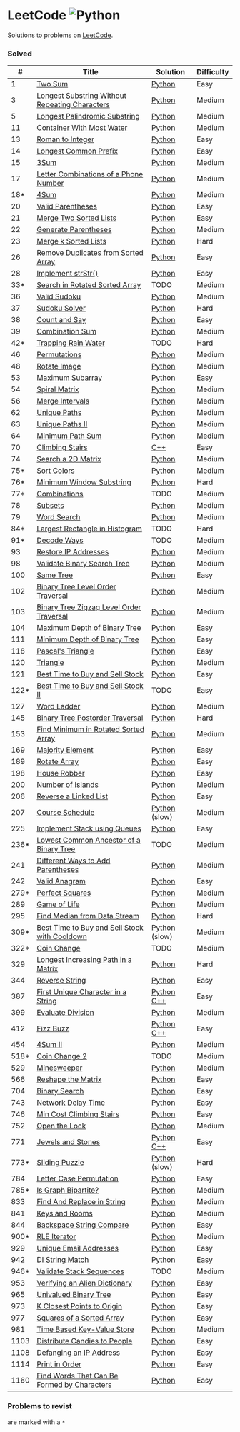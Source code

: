 # LeetCode ![Python](https://img.shields.io/badge/language-Python%20/%20C++-blue.svg)

Solutions to problems on [LeetCode](https://leetcode.com/).

### Solved

|  #  | Title           |  Solution       | Difficulty    |
|-----|---------------- | --------------- | ------------- |
1 | [Two Sum](https://leetcode.com/problems/two-sum) | [Python](./python/two-sum.py) | Easy
3 | [Longest Substring Without Repeating Characters](https://leetcode.com/problems/longest-substring-without-repeating-characters) | [Python](./python/longest-substring-without-repeating-characters.py) | Medium
5 | [Longest Palindromic Substring](https://leetcode.com/problems/longest-palindromic-substring) | [Python](./python/longest-palindromic-substring.py) | Medium
11 | [Container With Most Water](https://leetcode.com/problems/container-with-most-water) | [Python](./python/container-with-most-water.py) | Medium
13 | [Roman to Integer](https://leetcode.com/problems/roman-to-integer) | [Python](python/roman-to-integer.py) | Easy
14 | [Longest Common Prefix](https://leetcode.com/problems/longest-common-prefix.py) | [Python](./python/longest-common-prefix.py) | Easy
15 | [3Sum](https://leetcode.com/problems/3sum) | [Python](./python/3sum.py) | Medium
17 | [Letter Combinations of a Phone Number](https://leetcode.com/problems/letter-combinations-of-a-phone-number) | [Python](./python/letter-combinations-of-a-phone-number.py) | Medium
18* | [4Sum](https://leetcode.com/problems/4sum) | [Python](./python/4sum.py) | Medium
20 | [Valid Parentheses](https://leetcode.com/problems/valid-parentheses) | [Python](./python/valid-parentheses.py) | Easy
21 | [Merge Two Sorted Lists](https://leetcode.com/problems/merge-two-sorted-lists) | [Python](./python/merge-two-sorted-lists.py) | Easy
22 | [Generate Parentheses](https://leetcode.com/problems/generate-parentheses) | [Python](./python/generate-parentheses) | Medium
23 | [Merge k Sorted Lists](https://leetcode.com/problems/merge-k-sorted-lists) | [Python](./python/merge-k-sorted-lists.py) | Hard
26 | [Remove Duplicates from Sorted Array](https://leetcode.com/problems/remove-duplicates-from-sorted-array) | [Python](./python/remove-duplicates-from-sorted-array.py) | Easy
28 | [Implement strStr()](https://leetcode.com/problems/implement-strstr) | [Python](./python/implement-strstr.py) | Easy
33* | [Search in Rotated Sorted Array](https://leetcode.com/problems/search-in-rotated-sorted-array) | TODO | Medium
36 | [Valid Sudoku](https://leetcode.com/problems/valid-sudoku) | [Python](./python/valid-sudoku.py) | Medium
37 | [Sudoku Solver](https://leetcode.com/problems/sudoku-solver) | [Python](./python/sudoku-solver.py) | Hard
38 | [Count and Say](https://leetcode.com/problems/count-and-say) | [Python](./python/count-and-say.py) | Easy
39 | [Combination Sum](https://leetcode.com/problems/combination-sum) | [Python](./python/combination-sum.py) | Medium
42* | [Trapping Rain Water](https://leetcode.com/problems/trapping-rain-water) | TODO | Hard
46 | [Permutations](https://leetcode.com/problems/permutations/) | [Python](./python/permutations.py) | Medium
48 | [Rotate Image](https://leetcode.com/problems/rotate-image) | [Python](./python/rotate-image.py) | Medium
53 | [Maximum Subarray](https://leetcode.com/problems/maximum-subarray) | [Python](./python/maximum-subarray.py) | Easy
54 | [Spiral Matrix](https://leetcode.com/problems/spiral-matrix) | [Python](./python/spiral-matrix.py) | Medium
56 | [Merge Intervals](https://leetcode.com/problems/merge-intervals) | [Python](./python/merge-intervals.py) | Medium
62 | [Unique Paths](https://leetcode.com/problems/unique-paths) | [Python](./python/unique-paths.py) | Medium
63 | [Unique Paths II](https://leetcode.com/problems/unique-paths-ii/) | [Python](./python/unique-paths-ii.py) | Medium
64 | [Minimum Path Sum](https://leetcode.com/problems/minimum-path-sum) | [Python](./python/minimum-path-sum.py) | Medium
70 | [Climbing Stairs](https://leetcode.com/problems/climbing-stairs) | [C++](./cpp/climbing-stairs.cc) | Easy
74 | [Search a 2D Matrix](https://leetcode.com/problems/search-a-2d-matrix) | [Python](./python/search-a-2d-matrix.py) | Medium
75* | [Sort Colors](https://leetcode.com/problems/sort-colors) | [Python](./python/sort-colors.py) | Medium
76* | [Minimum Window Substring](https://leetcode.com/problems/minimum-window-substring) | [Python](./python/minimum-window-substring.py) | Hard
77* | [Combinations](https://leetcode.com/problems/combinations) | TODO | Medium
78 | [Subsets](https://leetcode.com/problems/subsets) | [Python](./python/subsets.py) | Medium
79 | [Word Search](https://leetcode.com/problems/word-search) | [Python](./python/word-search.py) | Medium
84* | [Largest Rectangle in Histogram](https://leetcode.com/problems/largest-rectangle-in-histogram) | TODO | Hard
91* | [Decode Ways](https://leetcode.com/problems/decode-ways) | TODO | Medium
93 | [Restore IP Addresses](https://leetcode.com/problems/restore-ip-addresses) | [Python](./python/restore-ip-addresses.py) | Medium
98 | [Validate Binary Search Tree](https://leetcode.com/problems/validate-binary-search-tree) | [Python](./python/validate-binary-search-tree.py) | Medium
100 | [Same Tree](https://leetcode.com/problems/same-tree) | [Python](./python/same-tree.py) | Easy
102 | [Binary Tree Level Order Traversal](https://leetcode.com/problems/binary-tree-level-order-traversal) | [Python](./python/binary-tree-level-order-traversal.py) | Medium
103 | [Binary Tree Zigzag Level Order Traversal](https://leetcode.com/problems/binary-tree-zigzag-level-order-traversal) | [Python](./python/binary-tree-zigzag-level-order-traversal.py) | Medium
104 | [Maximum Depth of Binary Tree](https://leetcode.com/problems/maximum-depth-of-binary-tree) | [Python](./python/maximum-depth-of-binary-tree.py) | Easy
111 | [Minimum Depth of Binary Tree](https://leetcode.com/problems/minimum-depth-of-binary-tree) | [Python](./python/minimum-depth-of-binary-tree.py) | Easy
118 | [Pascal's Triangle](https://leetcode.com/problems/pascals-triangle) | [Python](./python/pascals-triangle.py) | Easy
120 | [Triangle](https://leetcode.com/problems/triangle) | [Python](./python/triangle.py) | Medium
121 | [Best Time to Buy and Sell Stock](https://leetcode.com/problems/best-time-to-buy-and-sell-stock) | [Python](./python/best-time-to-buy-and-sell-stock.py) | Easy
122* | [Best Time to Buy and Sell Stock II](https://leetcode.com/problems/best-time-to-buy-and-sell-stock-ii) | TODO | Easy
127 | [Word Ladder](https://leetcode.com/problems/word-ladder) | [Python](./python/word-ladder.py) | Medium
145 | [Binary Tree Postorder Traversal](https://leetcode.com/problems/binary-tree-postorder-traversal) | [Python](./python/binary-tree-postorder-traversal.py) | Hard
153 | [Find Minimum in Rotated Sorted Array](https://leetcode.com/problems/find-minimum-in-rotated-sorted-array) | [Python](./python/find-minimum-in-rotated-sorted-array.py) | Medium
169 | [Majority Element](https://leetcode.com/problems/majority-element) | [Python](./python/majority-element.py) | Easy
189 | [Rotate Array](https://leetcode.com/problems/rotate-array) | [Python](./python/rotate-array.py) | Easy
198 | [House Robber](https://leetcode.com/problems/house-robber) | [Python](./python/house-robber.py) | Easy
200 | [Number of Islands](https://leetcode.com/problems/number-of-islands) | [Python](./python/number-of-islands.py) | Medium
206 | [Reverse a Linked List](https://leetcode.com/problems/reverse-linked-list) | [Python](./python/reverse-linked-list.py) | Easy
207 | [Course Schedule](https://leetcode.com/problems/course-schedule) | [Python](./python/course-schedule.py) (slow) | Medium
225 | [Implement Stack using Queues](https://leetcode.com/problems/implement-stack-using-queues) | [Python](./python/implement-stack-using-queues.py) | Easy
236* | [Lowest Common Ancestor of a Binary Tree](https://leetcode.com/problems/lowest-common-ancestor-of-a-binary-tree) | TODO | Medium
241 | [Different Ways to Add Parentheses](https://leetcode.com/problems/different-ways-to-add-parentheses) | [Python](./python/different-ways-to-add-parentheses.py) | Medium
242 | [Valid Anagram](https://leetcode.com/problems/valid-anagram) | [Python](./python/valid-anagram.py) | Easy
279* | [Perfect Squares](https://leetcode.com/problems/perfect-squares) | [Python](./python/perfect-squares.py) | Medium
289 | [Game of Life](https://leetcode.com/problems/game-of-life) | [Python](./python/game-of-life.py) | Medium
295 | [Find Median from Data Stream](https://leetcode.com/problems/find-median-from-data-stream) | [Python](./python/find-median-from-data-stream.py) | Hard
309* | [Best Time to Buy and Sell Stock with Cooldown](https://leetcode.com/problems/best-time-to-buy-and-sell-stock-with-cooldown) | [Python](./python/best-time-to-buy-and-sell-stock-with-cooldown.py) (slow) | Medium
322* | [Coin Change](https://leetcode.com/problems/coin-change) | TODO | Medium
329 | [Longest Increasing Path in a Matrix](https://leetcode.com/problems/longest-increasing-path-in-a-matrix) | [Python](./python/longest-increasing-path-in-a-matrix.py) | Hard
344 | [Reverse String](https://leetcode.com/problems/reverse-string) | [Python](./python/reverse-string.py) | Easy
387 | [First Unique Character in a String](https://leetcode.com/problems/first-unique-character-in-a-string) | [Python](./python/first-unique-character-in-a-string.py) [C++](./cpp/first-unique-character-in-a-string.cc) | Easy
399 | [Evaluate Division](https://leetcode.com/problems/evaluate-division/) | [Python](./python/evaluate-division.py) | Medium
412 | [Fizz Buzz](https://leetcode.com/problems/fizz-buzz) | [Python](./python/fizz-buzz.py) [C++](./cpp/fizz-buzz.cc) | Easy
454 | [4Sum II](https://leetcode.com/problems/4sum-ii) | [Python](./python/4sum-ii.py) | Medium
518* | [Coin Change 2](https://leetcode.com/problems/coin-change-2) | TODO | Medium
529 | [Minesweeper](https://leetcode.com/problems/minesweeper) | [Python](./python/minesweeper.py) | Medium
566 | [Reshape the Matrix](https://leetcode.com/problems/reshape-the-matrix) | [Python](./python/reshape-the-matrix.py) | Easy
704 | [Binary Search](https://leetcode.com/problems/binary-search) | [Python](./python/binary-search.py) | Easy
743 | [Network Delay Time](https://leetcode.com/problems/network-delay-time) | [Python](./python/network-delay-time.py) | Easy
746 | [Min Cost Climbing Stairs](https://leetcode.com/problems/min-cost-climbing-stairs) | [Python](./python/min-cost-climbing-stairs.py) | Easy
752 | [Open the Lock](https://leetcode.com/problems/open-the-lock) | [Python](./python/open-the-lock.py) | Medium
771 | [Jewels and Stones](https://leetcode.com/problems/jewels-and-stones) | [Python](./python/jewels-and-stones.py) [C++](./cpp/jewels-and-stones.cc) | Easy
773* | [Sliding Puzzle](https://leetcode.com/problems/sliding-puzzle) | [Python](./python/sliding-puzzle.py) (slow) | Hard
784 | [Letter Case Permutation](https://leetcode.com/problems/letter-case-permutation) | [Python](./python/letter-case-permutation.py) | Easy
785* | [Is Graph Bipartite?](https://leetcode.com/problems/is-graph-bipartite) | [Python](./python/is-graph-bipartite.py) | Medium
833 | [Find And Replace in String](https://leetcode.com/problems/find-and-replace-in-string) | [Python](./python/find-and-replace-in-string.py) | Medium
841 | [Keys and Rooms](https://leetcode.com/problems/keys-and-rooms) | [Python](./python/keys-and-rooms.py) | Medium
844 | [Backspace String Compare](https://leetcode.com/problems/backspace-string-compare) | [Python](./python/backspace-string-compare.py) | Easy
900* | [RLE Iterator](https://leetcode.com/problems/rle-iterator) | [Python](./python/rle-iterator.py) | Medium
929 | [Unique Email Addresses](https://leetcode.com/problems/unique-email-addresses) | [Python](./python/unique-email-addresses.py) | Easy
942 | [DI String Match](https://leetcode.com/problems/di-string-match) | [Python](./python/di-string-match.py) | Easy
946* | [Validate Stack Sequences](https://leetcode.com/problems/validate-stack-sequences) | TODO | Medium
953 | [Verifying an Alien Dictionary](https://leetcode.com/problems/verifying-an-alien-dictionary) | [Python](./python/verifying-an-alien-dictionary.py) | Easy
965 | [Univalued Binary Tree](https://leetcode.com/problems/univalued-binary-tree) | [Python](./python/univalued-binary-tree.py) | Easy
973 | [K Closest Points to Origin](https://leetcode.com/problems/k-closest-points-to-origin) | [Python](./python/k-closest-points-to-origin.py) | Easy
977 | [Squares of a Sorted Array](https://leetcode.com/problems/squares-of-a-sorted-array) | [Python](./python/squares-of-a-sorted-array.py) | Easy
981 | [Time Based Key-Value Store](https://leetcode.com/problems/time-based-key-value-store) | [Python](./python/time-based-key-value-store.py) | Medium
1103 | [Distribute Candies to People](https://leetcode.com/problems/distribute-candies-to-people) | [Python](./python/distribute-candies-to-people.py) | Easy
1108 | [Defanging an IP Address](https://leetcode.com/problems/defanging-an-ip-address) | [Python](./python/defanging-an-ip-address.py) | Easy
1114 | [Print in Order](https://leetcode.com/problems/print-in-order) | [Python](./python/print-in-order.py) | Easy
1160 | [Find Words That Can Be Formed by Characters](https://leetcode.com/problems/find-words-that-can-be-formed-by-characters) | [Python](./python/find-words-that-can-be-formed-by-characters.py) | Easy

### Problems to revist

are marked with a `*`
